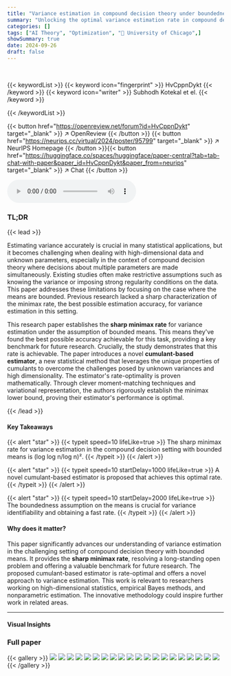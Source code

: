 ```yaml
---
title: "Variance estimation in compound decision theory under boundedness"
summary: "Unlocking the optimal variance estimation rate in compound decision theory under bounded means, this paper reveals a surprising (log log n/log n)² rate and introduces a rate-optimal cumulant-based est..."
categories: []
tags: ["AI Theory", "Optimization", "🏢 University of Chicago",]
showSummary: true
date: 2024-09-26
draft: false
---
```


<br>

{{< keywordList >}}
{{< keyword icon="fingerprint" >}} HvCppnDykt {{< /keyword >}}
{{< keyword icon="writer" >}} Subhodh Kotekal et el. {{< /keyword >}}
 
{{< /keywordList >}}

{{< button href="https://openreview.net/forum?id=HvCppnDykt" target="_blank" >}}
↗ OpenReview
{{< /button >}}
{{< button href="https://neurips.cc/virtual/2024/poster/95799" target="_blank" >}}
↗ NeurIPS Homepage
{{< /button >}}{{< button href="https://huggingface.co/spaces/huggingface/paper-central?tab=tab-chat-with-paper&paper_id=HvCppnDykt&paper_from=neurips" target="_blank" >}}
↗ Chat
{{< /button >}}



<audio controls>
    <source src="https://ai-paper-reviewer.com/HvCppnDykt/podcast.wav" type="audio/wav">
    Your browser does not support the audio element.
</audio>


### TL;DR


{{< lead >}}

Estimating variance accurately is crucial in many statistical applications, but it becomes challenging when dealing with high-dimensional data and unknown parameters, especially in the context of compound decision theory where decisions about multiple parameters are made simultaneously. Existing studies often make restrictive assumptions such as knowing the variance or imposing strong regularity conditions on the data. This paper addresses these limitations by focusing on the case where the means are bounded.  Previous research lacked a sharp characterization of the minimax rate, the best possible estimation accuracy, for variance estimation in this setting.

This research paper establishes the **sharp minimax rate** for variance estimation under the assumption of bounded means. This means they've found the best possible accuracy achievable for this task, providing a key benchmark for future research. Crucially, the study demonstrates that this rate is achievable. The paper introduces a novel **cumulant-based estimator**, a new statistical method that leverages the unique properties of cumulants to overcome the challenges posed by unknown variances and high dimensionality.  The estimator's rate-optimality is proven mathematically. Through clever moment-matching techniques and variational representation, the authors rigorously establish the minimax lower bound, proving their estimator's performance is optimal.

{{< /lead >}}


#### Key Takeaways

{{< alert "star" >}}
{{< typeit speed=10 lifeLike=true >}} The sharp minimax rate for variance estimation in the compound decision setting with bounded means is (log log n/log n)². {{< /typeit >}}
{{< /alert >}}

{{< alert "star" >}}
{{< typeit speed=10 startDelay=1000 lifeLike=true >}} A novel cumulant-based estimator is proposed that achieves this optimal rate. {{< /typeit >}}
{{< /alert >}}

{{< alert "star" >}}
{{< typeit speed=10 startDelay=2000 lifeLike=true >}} The boundedness assumption on the means is crucial for variance identifiability and obtaining a fast rate. {{< /typeit >}}
{{< /alert >}}

#### Why does it matter?
This paper significantly advances our understanding of variance estimation in the challenging setting of compound decision theory with bounded means.  It provides the **sharp minimax rate**, resolving a long-standing open problem and offering a valuable benchmark for future research. The proposed cumulant-based estimator is rate-optimal and offers a novel approach to variance estimation. This work is relevant to researchers working on high-dimensional statistics, empirical Bayes methods, and nonparametric estimation. The innovative methodology could inspire further work in related areas.

------
#### Visual Insights







### Full paper

{{< gallery >}}
<img src="https://ai-paper-reviewer.com/HvCppnDykt/1.png" class="grid-w50 md:grid-w33 xl:grid-w25" />
<img src="https://ai-paper-reviewer.com/HvCppnDykt/2.png" class="grid-w50 md:grid-w33 xl:grid-w25" />
<img src="https://ai-paper-reviewer.com/HvCppnDykt/3.png" class="grid-w50 md:grid-w33 xl:grid-w25" />
<img src="https://ai-paper-reviewer.com/HvCppnDykt/4.png" class="grid-w50 md:grid-w33 xl:grid-w25" />
<img src="https://ai-paper-reviewer.com/HvCppnDykt/5.png" class="grid-w50 md:grid-w33 xl:grid-w25" />
<img src="https://ai-paper-reviewer.com/HvCppnDykt/6.png" class="grid-w50 md:grid-w33 xl:grid-w25" />
<img src="https://ai-paper-reviewer.com/HvCppnDykt/7.png" class="grid-w50 md:grid-w33 xl:grid-w25" />
<img src="https://ai-paper-reviewer.com/HvCppnDykt/8.png" class="grid-w50 md:grid-w33 xl:grid-w25" />
<img src="https://ai-paper-reviewer.com/HvCppnDykt/9.png" class="grid-w50 md:grid-w33 xl:grid-w25" />
<img src="https://ai-paper-reviewer.com/HvCppnDykt/10.png" class="grid-w50 md:grid-w33 xl:grid-w25" />
<img src="https://ai-paper-reviewer.com/HvCppnDykt/11.png" class="grid-w50 md:grid-w33 xl:grid-w25" />
<img src="https://ai-paper-reviewer.com/HvCppnDykt/12.png" class="grid-w50 md:grid-w33 xl:grid-w25" />
<img src="https://ai-paper-reviewer.com/HvCppnDykt/13.png" class="grid-w50 md:grid-w33 xl:grid-w25" />
<img src="https://ai-paper-reviewer.com/HvCppnDykt/14.png" class="grid-w50 md:grid-w33 xl:grid-w25" />
<img src="https://ai-paper-reviewer.com/HvCppnDykt/15.png" class="grid-w50 md:grid-w33 xl:grid-w25" />
<img src="https://ai-paper-reviewer.com/HvCppnDykt/16.png" class="grid-w50 md:grid-w33 xl:grid-w25" />
<img src="https://ai-paper-reviewer.com/HvCppnDykt/17.png" class="grid-w50 md:grid-w33 xl:grid-w25" />
<img src="https://ai-paper-reviewer.com/HvCppnDykt/18.png" class="grid-w50 md:grid-w33 xl:grid-w25" />
<img src="https://ai-paper-reviewer.com/HvCppnDykt/19.png" class="grid-w50 md:grid-w33 xl:grid-w25" />
<img src="https://ai-paper-reviewer.com/HvCppnDykt/20.png" class="grid-w50 md:grid-w33 xl:grid-w25" />
{{< /gallery >}}